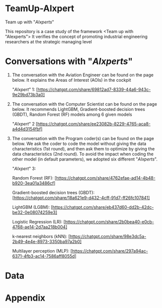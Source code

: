 # TeamUp-AIxpert
Team up with "_AIxperts_"

This repository is a case study of the framework <Team up with "AIexperts">
It verifies the concept of promoting industrial engineering researchers at the strategic managing level

# Conversations with "_AIxperts_"
1. The conversation with the Aviation Engineer can be found on the page below. It explains the Areas of Interest (AOIs) in the cockpit

    "_AIxpert_" 1:
      [https://chatgpt.com/share/69812ad7-8339-44a6-943c-9e29bd73b3a0]
  


2. The conversation with the Computer Scientist can be found on the page below. It recommends LightGBM, Gradient-boosted decision trees (GBDT), Random Forest (RF) models among 6 given models

    "_AIxpert_" 2
      [https://chatgpt.com/share/ee23082b-8229-4765-aca8-a4d4d3154fbf]



3. The conversation with the Program coder(s) can be found on the page below.
We ask the coder to code the model without giving the data characteristics (1st round), and then ask them to optimize by giving the data characteristics (2nd round).
To avoid the impact when coding the other model (in default parameters), we adopted six different "_AIxperts_". 

    "_AIxpert_" 3:
    
    Random Forest (RF):
      [https://chatgpt.com/share/4762efae-ad14-4b48-b920-3ea01a3486cf]
    
    Gradient-boosted decision trees (GBDT):
      [https://chatgpt.com/share/18a621e9-d432-4cff-91d7-ff26fc107841]
    
    LightGBM (LGBM):
      [https://chatgpt.com/share/eb437d60-dd2b-42dc-be32-0e08074259e3]
    
    Logistic Regression (LR):
      [https://chatgpt.com/share/2b0bea40-e0cb-4768-ae14-2d7aa218b004]
    
    k-nearest neighbors (kNN):
      [https://chatgpt.com/share/98e3dc5a-2b49-4e4e-8973-3350ba97a2b0]
    
    Multilayer perception (MLP):
      [https://chatgpt.com/share/297a94ac-6371-4fb3-ac14-7586aff8055d]

# Data

# Appendix
